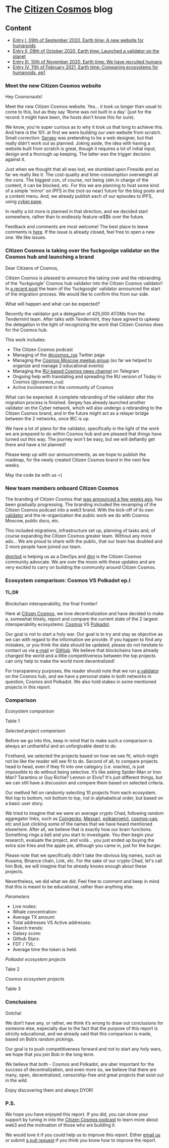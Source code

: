 # The [Citizen Cosmos](https://www.citizencosmos.space/) blog

## Content
- [Entry I, 09th of September 2020, Earth time: A new website for humanoids](https://citizen-cosmos.github.io/blog/#ecosystem-comparison-cosmos-vs-polkadot-epi)
- [Entry II, 09th of October 2020, Earth time: Launched a validator on the planet](https://citizen-cosmos.github.io/blog/#ecosystem-comparison-cosmos-vs-polkadot-epi)
- [Entry III, 10th of November 2020, Earth time: We have recruited humans](https://citizen-cosmos.github.io/blog/#ecosystem-comparison-cosmos-vs-polkadot-epi)
- [Entry IV, 11th of February 2021, Earth time: Comparing ecosystems for humanoids, ep1](#ecosystem-comparison-cosmos-vs-polkadot-epi)

### Meet the new Citizen Cosmos website

Hey Cosmonauts!

Meet the new Citizen Cosmos website. Yes... it took us longer than usual to come to this, but as they say 'Rome was not built in a day' (just for the record: it might have been, the hosts don't know this for sure).

We know, you're super curious as to why it took us that long to achieve this. And here is the 101: at first we were building our own website from scratch. Small correction: [Sergey](https://www.citizencosmos.space/hosts/sergey) was pretending to be a web designer, but that really didn't work out as planned. Joking aside, the idea with having a website built from scratch is great, though it requires a lot of initial input, design and a thorough up keeping. The latter was the trigger decision against it.

Just when we thought that all was lost, we stumbled upon Fireside and so far we really like it. The cost-quality and time-consumption overweight all the cons. The biggest con, of course, not being `100%` in charge of the content, it can be blocked, etc. For this we are planning to host some kind of a simple 'mirror' on IPFS in the (not-so near) future for the blog posts and a content menu. And, we already publish each of our episodes to IPFS, using [cyber.page](https://cyber.page/search/citizen%20cosmos).

In reality a lot more is planned in that direction, and we decided start somewhere, rather than to endlessly feature-w$$k over the future.

Feedback and comments are most welcome! The best place to leave comments is [here](https://github.com/citizen-cosmos/Citizen-Cosmos/issues/17). If the issue is already closed, feel free to open a new one. We like issues.

### Citizen Cosmos is taking over the fuckgoolge validator on the Cosmos hub and launching a brand

Dear Citizens of Cosmos,

Citizen Cosmos is pleased to announce the taking over and the rebranding of the 'fuckgoogle' Cosmos hub validator into the Citizen Cosmos validator! In [a recent post](https://cybercongress.ai/fuckgoogle-validator/) the team of the 'fuckgoogle' validator announced the start of the migration process. We would like to confirm this from our side.

What will happen and what can be expected?

Recently the validator got a delegation of 425,000 ATOMs from the Tendermint team. After talks with Tendermint, they have agreed to upkeep the delegation in the light of recognizing the work that Citizen Cosmos does for the Cosmos hub.

This work includes:
- The Citizen Cosmos podcast
- Managing of the [@cosmos_rus](https://twitter.com/cosmos_rus) Twitter page
- Managing the [Cosmos Moscow meetup group](https://www.meetup.com/Cosmos-Moscow) (so far we helped to organize and manage 2 educational events)
- Managing the [RU-based Cosmos news channel](https://t.me/cosmosinrussian) on Telegram
- Ongoing help with translating and spreading the RU version of Today in Cosmos (@cosmos_rus)
- Active involvement in the community of Cosmos

What can be expected:
A complete rebranding of the validator after the migration process is finished. Sergey has already launched another validator on the Cyber network, which will also undergo a rebranding to the Citizen Cosmos brand, and in the future might act as a relayer bridge between the 2 networks, once IBC is up.

We have a lot of plans for the validator, specifically in the light of the work we are prepared to do within Cosmos hub and are pleased that things have turned out this way. The journey won't be easy, but we will defiantly get there and have a lot planned! 

Please keep up with our announcements, as we hope to publish the roadmap, for the newly created Citizen Cosmos brand in the next few weeks.

May the code be with us =)

### New team members onboard Citizen Cosmos 

The branding of Citizen Cosmos that [was announced a few weeks ago](https://www.citizencosmos.space/articles/validator-and-brand), has been gradually progressing. The branding included the revamping of the Citizen Cosmos podcast into a web3 brand. With the kick-off of its own [validator](https://www.mintscan.io/cosmos/validators/cosmosvaloper1e859xaue4k2jzqw20cv6l7p3tmc378pc3k8g2u) and the re-organization the public work we do with Cosmos Moscow, public docs, etc.

This included migrations, infrastructure set up, planning of tasks and, of course expanding the Citizen Cosmos greater team. Without any more ado... We are proud to share with the public, that our team has doubled and 2 more people have joined our team.

[@mrlp4](https://github.com/mrlp4) is helping us as a DevOps and [@nj](https://github.com/johnniecosmos) is the Citizen Cosmos community advocate. We are over the moon with these updates and are very excited to carry on building the community around Citizen Cosmos. 

### Ecosystem comparison: Cosmos VS Polkadot ep.I

#### TL;DR
Blockchain interoperability, the final frontier!

Here at [Citizen Cosmos](https://www.citizencosmos.space/), we love decentralization and have decided to make a, somewhat timely, report and compare the current state of the 2 largest interoperability ecosystems: [Cosmos](https://cosmos.network/) VS [Polkadot](https://polkadot.network/).

Our goal is not to start a holy war. Our goal is to try and stay as objective as we can with regard to the information we provide. If you happen to find any mistakes, or you think the data should be updated, please do not hesitate to contact us via [e-mail](mailto:citizencosmos@rocketship.com) or [GitHub](https://github.com/citizen-cosmos/blog). We believe that blockchains have already changed the world and a little competitiveness between the top projects can only help to make the world more decentralized!

For transparency purposes, the reader should note that we run [a validator](https://www.mintscan.io/cosmos/validators/cosmosvaloper1e859xaue4k2jzqw20cv6l7p3tmc378pc3k8g2u) on the Cosmos hub, and we have a personal stake in both networks in question, Cosmos and Polkadot. We also hold stakes in some mentioned projects in this report.

### Comparison
_Ecosystem comparison_

Table 1

_Selected project comparison_

Before we go into this, keep in mind that to make such a comparison is always an unthankful and an unforgivable deed to do. 

Firsthand, we selected the projects based on how we see fit, which might not be like the reader will see fit to do. Second of all, to compare projects head to head, even if they fit into one category (i.e. oracles), is just impossible to do without being selective. It’s like asking Spider-Man or Iron Man? Tarantino or Guy Richie? Lennon or Elvis? It's just different things, but we can still have a discussion and compare them based on selected criteria. 

Our method fell on randomly selecting 10 projects from each ecosystem. Not top to bottom, not bottom to top, not in alphabetical order, but based on a basic user story. 

We tried to imagine that we were an average crypto Chad, following random aggregator links, such as [Coingecko](https://www.coingecko.com/en/categories/cosmos-ecosystem), [Messari](https://messari.io/screener/polkadot-ecosystem-FC931505), [polkaproejct](https://polkaproject.com/), [cosmos-cap](https://cosmos-cap.com/#/), etc and just clicking some of the names that we have heard mentioned elsewhere. After all, we believe that is exactly how our brain functions. Something rings a bell and you start to investigate. You then begin your research, evaluate the project, and voilà… you just ended up buying the extra size fries and the apple pie, although you came in, just for the burger.

Please note that we specifically didn't take the obvious big names, such as Kusama, Binance chain, Link, etc. For the sake of our crypto Chad, let's call him Bob, we will imagine that he already knows enough about these projects.

Nevertheless, we did what we did. Feel free to comment and keep in mind that this is meant to be educational, rather than anything else.

_Parameters_

- Live nodes: 
- Whale concentration: 
- Average TX amount: 
- Total addresses VS Active addresses: 
- Search trends:  
- Galaxy score: 
- Github Stars: 
- FDT / TVL: 
- Average time the token is held: 

_Polkadot ecosystem projects_

Tabe 2

_Cosmos ecosystem projects_

Table 3

### Conclusions
Gotcha! 

We don’t have any, or rather, we think it’s wrong to draw out conclusions for someone else, especially due to the fact that the purpose of this report is strictly educational, and we already said that this comparison is made, based on Bob’s random pickings. 

Our goal is to push competitiveness forward and not to start any holy wars, we hope that you join Bob in the long term.

We believe that both - Cosmos and Polkadot, are uber important for the success of decentralization, and even more so, we believe that there are many, open, decentralized, censorship-free and great projects that exist out in the wild. 

Enjoy discovering them and always DYOR!  

### P.S.
We hope you have enjoyed this report. If you did, you can show your support by tuning in into the [Citizen Cosmos podcast](https://www.citizencosmos.space/episodes) to learn more about web3 and the motivation of those who are building it.

We would love it if you could help us to improve this report. Either [email us](mailto:citizencosmos@rocketship.com) or submit [a pull request](https://github.com/citizen-cosmos/blog) if you think you know how to improve the report.
